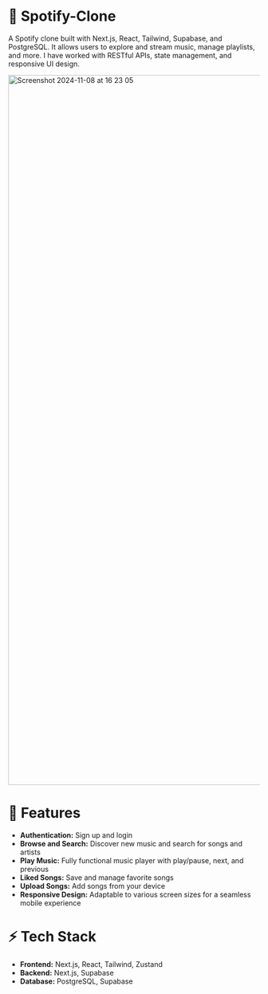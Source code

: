# 🎵 Spotify-Clone

A Spotify clone built with Next.js, React, Tailwind, Supabase, and PostgreSQL. It allows users to explore and stream music, manage playlists, and more. I have worked with RESTful APIs, state management, and responsive UI design.

<img width="1424" alt="Screenshot 2024-11-08 at 16 23 05" src="https://github.com/user-attachments/assets/d0edeb72-1651-4d17-9ca2-14740768f1d4">

<!--img width="1425" alt="Screenshot 2024-11-08 at 16 25 17" src="https://github.com/user-attachments/assets/5a486237-88ad-42ed-afc5-6480f8b09aef"-->

# 🚀 Features
- **Authentication:** Sign up and login
- **Browse and Search:** Discover new music and search for songs and artists
- **Play Music:** Fully functional music player with play/pause, next, and previous
- **Liked Songs:** Save and manage favorite songs
- **Upload Songs:** Add songs from your device
- **Responsive Design:** Adaptable to various screen sizes for a seamless mobile experience

# ⚡️ Tech Stack
- **Frontend:** Next.js, React, Tailwind, Zustand
- **Backend:** Next.js, Supabase
- **Database:** PostgreSQL, Supabase
